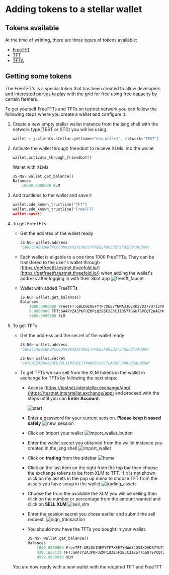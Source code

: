 # Adding tokens to a stellar wallet

## Tokens available

At the time of writting, there are three types of tokens available:

- [FreeTFT](https://github.com/threefoldfoundation/tft-stellar/#freetft)
- [TFT](https://github.com/threefoldfoundation/tft-stellar/#tft)
- [TFTA](https://github.com/threefoldfoundation/tft-stellar/#tfta)


## Getting some tokens

The FreeTFT's is a special token that has been created to allow developers and interested parties to play with the grid for free using free capacity by certain farmers.

To get yourself FreeTFTs and TFTs on testnet network you can follow the following steps where you create a wallet and configure it:

1. Create a new empty stellar wallet instance from the jsng shell with the network type(TEST or STD) you will be using

    ```python
    wallet = j.clients.stellar.get(name="new_wallet", network="TEST")
    ```

2. Activate the wallet through friendbot to recieve XLMs into the wallet

    ```python
    wallet.activate_through_friendbot()
    ```

    Wallet with XLMs

    ```python
    JS-NG> wallet.get_balance()
    Balances
        10000.0000000 XLM
    ```

3. Add trustlines to the wallet and save it

    ```python
    wallet.add_known_trustline("TFT")
    wallet.add_known_trustline("FreeTFT)
    wallet.save()
    ```

4. To get FreeTFTs
    - Get the address of the wallet ready

        ```python
        JS-NG> wallet.address
        'GBUBCC4BB2WKZPC6EDMNVXXSXCXN2IYPREQLFBKJDZTJPDZPZK7AUDOR'
        ```

    - Each wallet is eligable to a one time 1000 FreeTFTs. They can be transfered to the user's wallet through [https://getfreetft.testnet.threefold.io/](https://getfreetft.testnet.threefold.io/) when adding the wallet's address after logging in with their 3bot app
    ![freetft_faucet](../images/freetft_faucet.png)

    - Wallet with added FreeTFTs

        ```python
        JS-NG> wallet.get_balance()
        Balances
            1000.0000000 FreeTFT:GBLDUINEFYTF7XEE7YNWA3JQS4K2VD37YU7I2YAE7R5AHZDKQXSS2J6R
            0.0000000 TFT:GA47YZA3PKFUZMPLQ3B5F2E3CJIB57TGGU7SPCQT2WAEYKN766PWIMB3
            9999.9999800 XLM
        ```

5. To get TFTs
    - Get the address and the secret of the wallet ready

        ```python
        JS-NG> wallet.address
        'GBUBCC4BB2WKZPC6EDMNVXXSXCXN2IYPREQLFBKJDZTJPDZPZK7AUDOR'

        JS-NG> wallet.secret
        'SA7LWIZAQQAJ2HCDVGL3IM2V6EJTVWK6G5SUJTLAH2BSB4RVBZALNSKW'
        ```

    - To get TFTs we can sell from the XLM tokens in the wallet in exchange for TFTs by following the next steps:
        - Access [https://testnet.interstellar.exchange/app](https://testnet.interstellar.exchange/app) and proceed with the steps until you can **Enter Account**.

            ![start](../images/interstellar_start.png)

        - Enter a password for your current session. **Please keep it saved safely**
        ![new_session](../images/interstellar_new_session.png)

        - Click on Import your wallet
        ![import_wallet_button](../images/interstellar_import_wallet_button.png)

        - Enter the wallet secret you obtained from the wallet instance you created in the jsng shell
        ![import_wallet](../images/interstellar_import_wallet.png)

        - Click on **trading** from the sidebar
        ![home](../images/interstellar_home.png)

        - Click on the last item on the right from the top bar then choose the exchange tokens to be from XLM to TFT. If it is not shown click on my assets in the pop up menu to choose TFT from the assets you have setup in the wallet
        ![trading_assets](../images/interstellar_trading_assets.png)

        - Choose the from the available the XLM you will be selling then click on the number or percentage from the amount wanted and click on **SELL XLM**
        ![sell_xlm](../images/interstellar_sell_xlm.png)

        - Enter the session secret you chose earlier and submit the sell request.
        ![sign_transaction](../images/interstellar_sign_transaction.png)

        - You should now have the TFTs you bought in your wallet.

            ```python
            JS-NG> wallet.get_balance()
            Balances
                1000.0000000 FreeTFT:GBLDUINEFYTF7XEE7YNWA3JQS4K2VD37YU7I2YAE7R5AHZDKQXSS2J6R
                429.1627121 TFT:GA47YZA3PKFUZMPLQ3B5F2E3CJIB57TGGU7SPCQT2WAEYKN766PWIMB3
                8999.9999650 XLM
            ```

    You are now ready with a new wallet with the required TFT and FreeTFT
